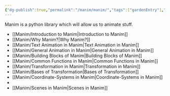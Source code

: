 ```yaml
---
{"dg-publish":true,"permalink":"/manim/manim/","tags":["gardenEntry"],"noteIcon":""}
---
```



Manim is a python library which will allow us to animate stuff.

- [[Manim/Introduction to Manim\|Introduction to Manim]]
- [[Manim/Why Manim?\|Why Manim?]]
- [[Manim/Text Animation in Manim\|Text Animation in Manim]]
- [[Manim/General Animation in Manim\|General Animation in Manim]]
- [[Manim/Building Blocks of Manim\|Building Blocks of Manim]]
- [[Manim/Common Functions in Manim\|Common Functions in Manim]]
- [[Manim/Transformation in Manim\|Transformation in Manim]]
- [[Manim/Bases of Transformation\|Bases of Transformation]]
- [[Manim/Coordinate-Systems in Manim\|Coordinate-Systems in Manim]]
- 
- [[Manim/Scenes in Manim\|Scenes in Manim]]